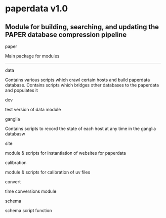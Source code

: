 paperdata v1.0
==============

Module for building, searching, and updating the PAPER database compression pipeline
------------------------------------------------------------------------------------

paper

Main package for modules

------------------------

data

Contains various scripts which crawl certain hosts and build paperdata database.
Contains scripts which bridges other databases to the paperdata and populates it

dev

test version of data module

ganglia

Contains scripts to record the state of each host at any time in the ganglia databasw

site

module & scripts for instantiation of websites for paperdata

calibration

module & scripts for calibration of uv files



convert

time conversions module

schema

schema script function

